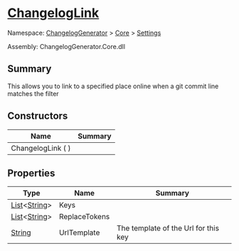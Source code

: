 # [ChangelogLink](./ChangelogLink.md)

Namespace: [ChangelogGenerator]() > [Core](./../README.md) > [Settings](./README.md)

Assembly: ChangelogGenerator.Core.dll

## Summary
This allows you to link to a specified place online when a git commit line matches the filter

## Constructors

| Name | Summary | 
| --- | --- | 
| ChangelogLink (  ) |  | 


## Properties

| Type | Name | Summary | 
| --- | --- | --- | 
| [List](https://docs.microsoft.com/en-us/dotnet/api/System.Collections.Generic.List-1)\<[String](https://docs.microsoft.com/en-us/dotnet/api/System.String)> | Keys |  | 
| [List](https://docs.microsoft.com/en-us/dotnet/api/System.Collections.Generic.List-1)\<[String](https://docs.microsoft.com/en-us/dotnet/api/System.String)> | ReplaceTokens |  | 
| [String](https://docs.microsoft.com/en-us/dotnet/api/System.String) | UrlTemplate | The template of the Url for this key | 


